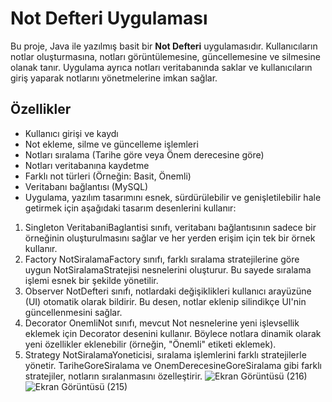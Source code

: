 # Not Defteri Uygulaması

Bu proje, Java ile yazılmış basit bir **Not Defteri** uygulamasıdır. Kullanıcıların notlar oluşturmasına, notları görüntülemesine, güncellemesine ve silmesine olanak tanır. Uygulama ayrıca notları veritabanında saklar ve kullanıcıların giriş yaparak notlarını yönetmelerine imkan sağlar.

## Özellikler

- Kullanıcı girişi ve kaydı
- Not ekleme, silme ve güncelleme işlemleri
- Notları sıralama (Tarihe göre veya Önem derecesine göre)
- Notları veritabanına kaydetme
- Farklı not türleri (Örneğin: Basit, Önemli)
- Veritabanı bağlantısı (MySQL)
- Uygulama, yazılım tasarımını esnek, sürdürülebilir ve genişletilebilir hale getirmek için aşağıdaki tasarım desenlerini kullanır:

1. Singleton
VeritabaniBaglantisi sınıfı, veritabanı bağlantısının sadece bir örneğinin oluşturulmasını sağlar ve her yerden erişim için tek bir örnek kullanır.
2. Factory
NotSiralamaFactory sınıfı, farklı sıralama stratejilerine göre uygun NotSiralamaStratejisi nesnelerini oluşturur. Bu sayede sıralama işlemi esnek bir şekilde yönetilir.
3. Observer
NotDefteri sınıfı, notlardaki değişiklikleri kullanıcı arayüzüne (UI) otomatik olarak bildirir. Bu desen, notlar eklenip silindikçe UI'nin güncellenmesini sağlar.
4. Decorator
OnemliNot sınıfı, mevcut Not nesnelerine yeni işlevsellik eklemek için Decorator desenini kullanır. Böylece notlara dinamik olarak yeni özellikler eklenebilir (örneğin, "Önemli" etiketi eklemek).
5. Strategy
NotSiralamaYoneticisi, sıralama işlemlerini farklı stratejilerle yönetir. TariheGoreSiralama ve OnemDerecesineGoreSiralama gibi farklı stratejiler, notların sıralanmasını özelleştirir.
![Ekran Görüntüsü (216)](https://github.com/user-attachments/assets/b69bd1f2-e394-44c1-a101-0cc5f090d3b3)
![Ekran Görüntüsü (215)](https://github.com/user-attachments/assets/9f9d9ce1-4baf-4e48-9736-df2e7711cf66)

